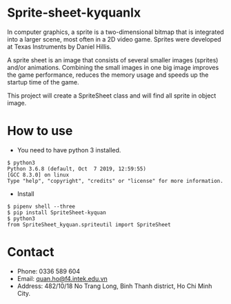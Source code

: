 # Sprite-sheet-kyquanlx
In computer graphics, a sprite is a two-dimensional bitmap that is integrated into a larger scene, most often in a 2D video game. Sprites were developed at Texas Instruments by Daniel Hillis.

A sprite sheet is an image that consists of several smaller images (sprites) and/or animations. Combining the small images in one big image improves the game performance, reduces the memory usage and speeds up the startup time of the game.

This project will create a SpriteSheet class and will find all sprite in object image.

# How to use
- You need to have python 3 installed.
```shell
$ python3
Python 3.6.8 (default, Oct  7 2019, 12:59:55)
[GCC 8.3.0] on linux
Type "help", "copyright", "credits" or "license" for more information.
```
- Install
```shell
$ pipenv shell --three
$ pip install SpriteSheet-kyquan
$ python3
from SpriteSheet_kyquan.spriteutil import SpriteSheet
```
# Contact
- Phone: 0336 589 604
- Email: quan.ho@f4.intek.edu.vn
- Address: 482/10/18 No Trang Long, Binh Thanh district, Ho Chi Minh City.
